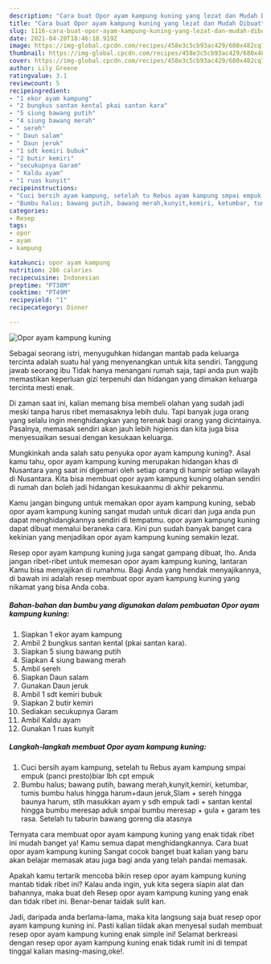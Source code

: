 ```yaml
---
description: "Cara buat Opor ayam kampung kuning yang lezat dan Mudah Dibuat"
title: "Cara buat Opor ayam kampung kuning yang lezat dan Mudah Dibuat"
slug: 1116-cara-buat-opor-ayam-kampung-kuning-yang-lezat-dan-mudah-dibuat
date: 2021-04-20T18:46:18.919Z
image: https://img-global.cpcdn.com/recipes/458e3c5cb93ac429/680x482cq70/opor-ayam-kampung-kuning-foto-resep-utama.jpg
thumbnail: https://img-global.cpcdn.com/recipes/458e3c5cb93ac429/680x482cq70/opor-ayam-kampung-kuning-foto-resep-utama.jpg
cover: https://img-global.cpcdn.com/recipes/458e3c5cb93ac429/680x482cq70/opor-ayam-kampung-kuning-foto-resep-utama.jpg
author: Lily Greene
ratingvalue: 3.1
reviewcount: 5
recipeingredient:
- "1 ekor ayam kampung"
- "2 bungkus santan kental pkai santan kara"
- "5 siung bawang putih"
- "4 siung bawang merah"
- " sereh"
- " Daun salam"
- " Daun jeruk"
- "1 sdt kemiri bubuk"
- "2 butir kemiri"
- "secukupnya Garam"
- " Kaldu ayam"
- "1 ruas kunyit"
recipeinstructions:
- "Cuci bersih ayam kampung, setelah tu Rebus ayam kampung smpai empuk (panci presto)biar lbh cpt empuk"
- "Bumbu halus; bawang putih, bawang merah,kunyit,kemiri, ketumbar, tumis bumbu halus hingga harum+daun jeruk,Slam + sereh hingga baunya harum, stlh masukkan ayam y sdh empuk tadi + santan kental hingga bumbu meresap aduk smpai bumbu meresap + gula + garam tes rasa. Setelah tu taburin bawang goreng dia atasnya"
categories:
- Resep
tags:
- opor
- ayam
- kampung

katakunci: opor ayam kampung 
nutrition: 286 calories
recipecuisine: Indonesian
preptime: "PT38M"
cooktime: "PT49M"
recipeyield: "1"
recipecategory: Dinner

---
```



![Opor ayam kampung kuning](https://img-global.cpcdn.com/recipes/458e3c5cb93ac429/680x482cq70/opor-ayam-kampung-kuning-foto-resep-utama.jpg)

Sebagai seorang istri, menyuguhkan hidangan mantab pada keluarga tercinta adalah suatu hal yang menyenangkan untuk kita sendiri. Tanggung jawab seorang ibu Tidak hanya menangani rumah saja, tapi anda pun wajib memastikan keperluan gizi terpenuhi dan hidangan yang dimakan keluarga tercinta mesti enak.

Di zaman  saat ini, kalian memang bisa membeli olahan yang sudah jadi meski tanpa harus ribet memasaknya lebih dulu. Tapi banyak juga orang yang selalu ingin menghidangkan yang terenak bagi orang yang dicintainya. Pasalnya, memasak sendiri akan jauh lebih higienis dan kita juga bisa menyesuaikan sesuai dengan kesukaan keluarga. 



Mungkinkah anda salah satu penyuka opor ayam kampung kuning?. Asal kamu tahu, opor ayam kampung kuning merupakan hidangan khas di Nusantara yang saat ini digemari oleh setiap orang di hampir setiap wilayah di Nusantara. Kita bisa membuat opor ayam kampung kuning olahan sendiri di rumah dan boleh jadi hidangan kesukaanmu di akhir pekanmu.

Kamu jangan bingung untuk memakan opor ayam kampung kuning, sebab opor ayam kampung kuning sangat mudah untuk dicari dan juga anda pun dapat menghidangkannya sendiri di tempatmu. opor ayam kampung kuning dapat dibuat memalui beraneka cara. Kini pun sudah banyak banget cara kekinian yang menjadikan opor ayam kampung kuning semakin lezat.

Resep opor ayam kampung kuning juga sangat gampang dibuat, lho. Anda jangan ribet-ribet untuk memesan opor ayam kampung kuning, lantaran Kamu bisa menyajikan di rumahmu. Bagi Anda yang hendak menyajikannya, di bawah ini adalah resep membuat opor ayam kampung kuning yang nikamat yang bisa Anda coba.

<!--inarticleads1-->

##### Bahan-bahan dan bumbu yang digunakan dalam pembuatan Opor ayam kampung kuning:

1. Siapkan 1 ekor ayam kampung
1. Ambil 2 bungkus santan kental (pkai santan kara).
1. Siapkan 5 siung bawang putih
1. Siapkan 4 siung bawang merah
1. Ambil  sereh
1. Siapkan  Daun salam
1. Gunakan  Daun jeruk
1. Ambil 1 sdt kemiri bubuk
1. Siapkan 2 butir kemiri
1. Sediakan secukupnya Garam
1. Ambil  Kaldu ayam
1. Gunakan 1 ruas kunyit




<!--inarticleads2-->

##### Langkah-langkah membuat Opor ayam kampung kuning:

1. Cuci bersih ayam kampung, setelah tu Rebus ayam kampung smpai empuk (panci presto)biar lbh cpt empuk
1. Bumbu halus; bawang putih, bawang merah,kunyit,kemiri, ketumbar, tumis bumbu halus hingga harum+daun jeruk,Slam + sereh hingga baunya harum, stlh masukkan ayam y sdh empuk tadi + santan kental hingga bumbu meresap aduk smpai bumbu meresap + gula + garam tes rasa. Setelah tu taburin bawang goreng dia atasnya




Ternyata cara membuat opor ayam kampung kuning yang enak tidak ribet ini mudah banget ya! Kamu semua dapat menghidangkannya. Cara buat opor ayam kampung kuning Sangat cocok banget buat kalian yang baru akan belajar memasak atau juga bagi anda yang telah pandai memasak.

Apakah kamu tertarik mencoba bikin resep opor ayam kampung kuning mantab tidak ribet ini? Kalau anda ingin, yuk kita segera siapin alat dan bahannya, maka buat deh Resep opor ayam kampung kuning yang enak dan tidak ribet ini. Benar-benar taidak sulit kan. 

Jadi, daripada anda berlama-lama, maka kita langsung saja buat resep opor ayam kampung kuning ini. Pasti kalian tiidak akan menyesal sudah membuat resep opor ayam kampung kuning enak simple ini! Selamat berkreasi dengan resep opor ayam kampung kuning enak tidak rumit ini di tempat tinggal kalian masing-masing,oke!.

